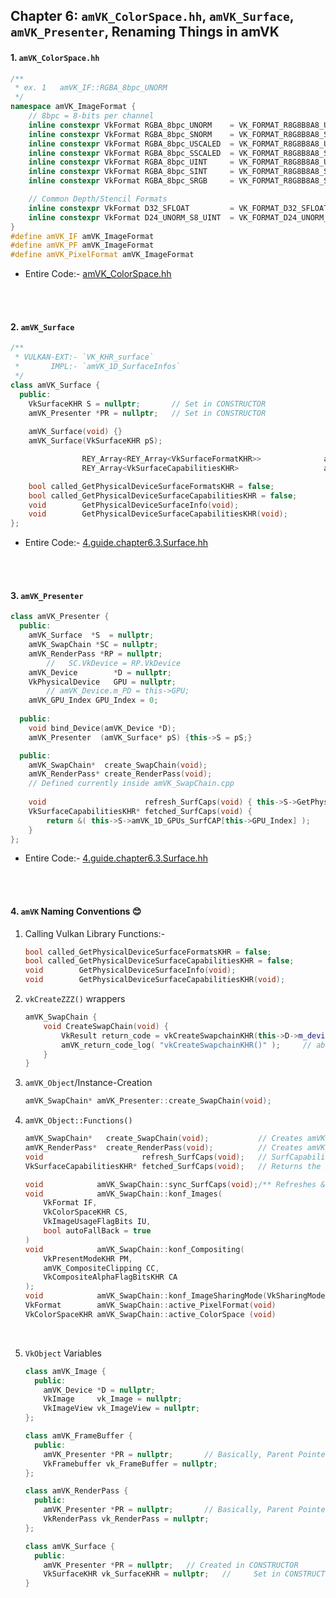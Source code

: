 ## Chapter 6: `amVK_ColorSpace.hh`, `amVK_Surface`, `amVK_Presenter`, Renaming Things in amVK

#### 1. `amVK_ColorSpace.hh`
```cpp
/**
 * ex. 1   amVK_IF::RGBA_8bpc_UNORM
 */
namespace amVK_ImageFormat {
    // 8bpc = 8-bits per channel
    inline constexpr VkFormat RGBA_8bpc_UNORM    = VK_FORMAT_R8G8B8A8_UNORM;    // 37
    inline constexpr VkFormat RGBA_8bpc_SNORM    = VK_FORMAT_R8G8B8A8_SNORM;    // 38
    inline constexpr VkFormat RGBA_8bpc_USCALED  = VK_FORMAT_R8G8B8A8_USCALED;  // 39
    inline constexpr VkFormat RGBA_8bpc_SSCALED  = VK_FORMAT_R8G8B8A8_SSCALED;  // 40
    inline constexpr VkFormat RGBA_8bpc_UINT     = VK_FORMAT_R8G8B8A8_UINT;     // 41
    inline constexpr VkFormat RGBA_8bpc_SINT     = VK_FORMAT_R8G8B8A8_SINT;     // 42
    inline constexpr VkFormat RGBA_8bpc_SRGB     = VK_FORMAT_R8G8B8A8_SRGB;     // 43

    // Common Depth/Stencil Formats
    inline constexpr VkFormat D32_SFLOAT         = VK_FORMAT_D32_SFLOAT;
    inline constexpr VkFormat D24_UNORM_S8_UINT  = VK_FORMAT_D24_UNORM_S8_UINT;
}
#define amVK_IF amVK_ImageFormat
#define amVK_PF amVK_ImageFormat
#define amVK_PixelFormat amVK_ImageFormat
```
- Entire Code:- [amVK_ColorSpace.hh](../amVK_ColorSpace.hh)

</br>
</br>

#### 2. `amVK_Surface`
```cpp
/**
 * VULKAN-EXT:- `VK_KHR_surface`
 *       IMPL:- `amVK_1D_SurfaceInfos`
 */
class amVK_Surface {
  public:
    VkSurfaceKHR S = nullptr;       // Set in CONSTRUCTOR
    amVK_Presenter *PR = nullptr;   // Set in CONSTRUCTOR
    
    amVK_Surface(void) {}
    amVK_Surface(VkSurfaceKHR pS);

                REY_Array<REY_Array<VkSurfaceFormatKHR>>              amVK_2D_GPUs_ImageFMTs;
                REY_Array<VkSurfaceCapabilitiesKHR>                   amVK_1D_GPUs_SurfCAP;

    bool called_GetPhysicalDeviceSurfaceFormatsKHR = false;
    bool called_GetPhysicalDeviceSurfaceCapabilitiesKHR = false;
    void        GetPhysicalDeviceSurfaceInfo(void);
    void        GetPhysicalDeviceSurfaceCapabilitiesKHR(void);
};
```
- Entire Code:- [4.guide.chapter6.3.Surface.hh](./examples/4.guide.chapter6.3.Surface.hh)

</br>
</br>

#### 3. `amVK_Presenter`
```cpp
class amVK_Presenter {
  public:
    amVK_Surface  *S  = nullptr;
    amVK_SwapChain *SC = nullptr;
    amVK_RenderPass *RP = nullptr;
        //   SC.VkDevice = RP.VkDevice
    amVK_Device        *D = nullptr;
    VkPhysicalDevice   GPU = nullptr;
        // amVK_Device.m_PD = this->GPU;
    amVK_GPU_Index GPU_Index = 0;
    
  public:
    void bind_Device(amVK_Device *D);
    amVK_Presenter  (amVK_Surface* pS) {this->S = pS;}

  public:
    amVK_SwapChain*  create_SwapChain(void);
    amVK_RenderPass* create_RenderPass(void);
    // Defined currently inside amVK_SwapChain.cpp
    
    void                      refresh_SurfCaps(void) { this->S->GetPhysicalDeviceSurfaceCapabilitiesKHR(); }
    VkSurfaceCapabilitiesKHR* fetched_SurfCaps(void) {
        return &( this->S->amVK_1D_GPUs_SurfCAP[this->GPU_Index] );
    }
};
```
- Entire Code:- [4.guide.chapter6.3.Surface.hh](./examples/4.guide.chapter6.3.Surface.hh)

</br>
</br>
<div style="page-break-after: always;"></div>

#### 4. `amVK` Naming Conventions 😊
1. Calling Vulkan Library Functions:-
    ```cpp 
    bool called_GetPhysicalDeviceSurfaceFormatsKHR = false;
    bool called_GetPhysicalDeviceSurfaceCapabilitiesKHR = false;
    void        GetPhysicalDeviceSurfaceInfo(void);
    void        GetPhysicalDeviceSurfaceCapabilitiesKHR(void);
    ```

2.  `vkCreateZZZ()` wrappers
    ```cpp  
    amVK_SwapChain {
        void CreateSwapChain(void) {
            VkResult return_code = vkCreateSwapchainKHR(this->D->m_device, &CI, nullptr, &this->SC);
            amVK_return_code_log( "vkCreateSwapchainKHR()" );     // above variable "return_code" can nott be named smth else
        }
    }
    ```

3.  `amVK_Object`/Instance-Creation
    ```cpp
    amVK_SwapChain* amVK_Presenter::create_SwapChain(void);
    ```

4.  `amVK_Object::Functions()`
    ```cpp
    amVK_SwapChain*   create_SwapChain(void);           // Creates amVK_Object
    amVK_RenderPass*  create_RenderPass(void);          // Creates amVK_Object
    void                      refresh_SurfCaps(void);   // SurfCapabilities changes if Window is Resized
    VkSurfaceCapabilitiesKHR* fetched_SurfCaps(void);   // Returns the REFRESHED/FETCHED element

    void            amVK_SwapChain::sync_SurfCaps(void);/** Refreshes & Syncs `SurfaceCapabilites` */
    void            amVK_SwapChain::konf_Images(
        VkFormat IF, 
        VkColorSpaceKHR CS, 
        VkImageUsageFlagBits IU, 
        bool autoFallBack = true
    )
    void            amVK_SwapChain::konf_Compositing(
        VkPresentModeKHR PM,
        amVK_CompositeClipping CC,
        VkCompositeAlphaFlagBitsKHR CA
    );
    void            amVK_SwapChain::konf_ImageSharingMode(VkSharingMode ISM);
    VkFormat        amVK_SwapChain::active_PixelFormat(void)                    {return CI.imageFormat;}
    VkColorSpaceKHR amVK_SwapChain::active_ColorSpace (void)                    {return CI.imageColorSpace;}
    ```
    </br>

5. `VkObject` Variables
    ```cpp
    class amVK_Image {
      public:
        amVK_Device *D = nullptr;
        VkImage     vk_Image = nullptr;
        VkImageView vk_ImageView = nullptr;
    };

    class amVK_FrameBuffer {
      public:
        amVK_Presenter *PR = nullptr;       // Basically, Parent Pointer
        VkFramebuffer vk_FrameBuffer = nullptr;
    };

    class amVK_RenderPass {
      public:
        amVK_Presenter *PR = nullptr;       // Basically, Parent Pointer
        VkRenderPass vk_RenderPass = nullptr; 
    };

    class amVK_Surface {
      public:
        amVK_Presenter *PR = nullptr;   // Created in CONSTRUCTOR
        VkSurfaceKHR vk_SurfaceKHR = nullptr;   //     Set in CONSTRUCTOR
    }
    ```





</br>
</br>
</br>
</br>
</br>
<div style="page-break-after: always;"></div>
